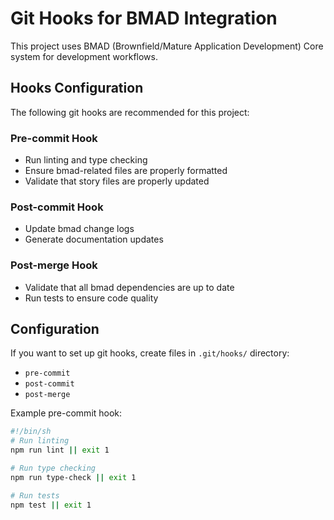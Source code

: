 # Git Hooks for BMAD Integration

This project uses BMAD (Brownfield/Mature Application Development) Core system for development workflows.

## Hooks Configuration

The following git hooks are recommended for this project:

### Pre-commit Hook
- Run linting and type checking
- Ensure bmad-related files are properly formatted
- Validate that story files are properly updated

### Post-commit Hook
- Update bmad change logs
- Generate documentation updates

### Post-merge Hook
- Validate that all bmad dependencies are up to date
- Run tests to ensure code quality

## Configuration
If you want to set up git hooks, create files in `.git/hooks/` directory:

- `pre-commit`
- `post-commit` 
- `post-merge`

Example pre-commit hook:

```bash
#!/bin/sh
# Run linting
npm run lint || exit 1

# Run type checking
npm run type-check || exit 1

# Run tests
npm test || exit 1
```